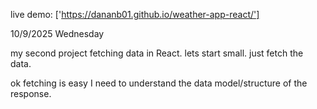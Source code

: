 live demo: ['https://dananb01.github.io/weather-app-react/']

10/9/2025 Wednesday

my second project fetching data in React.
lets start small. just fetch the data.

ok fetching is easy I need to understand the data model/structure of the response.
